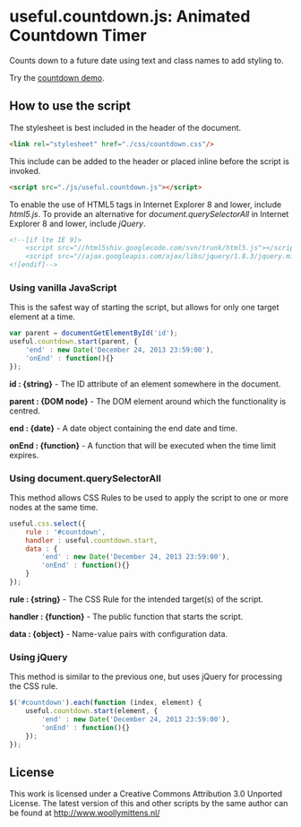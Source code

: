 # useful.countdown.js: Animated Countdown Timer

Counts down to a future date using text and class names to add styling to.

Try the <a href="http://www.woollymittens.nl/useful/default.php?url=countdown">countdown demo</a>.

## How to use the script

The stylesheet is best included in the header of the document.

```html
<link rel="stylesheet" href="./css/countdown.css"/>
```

This include can be added to the header or placed inline before the script is invoked.

```html
<script src="./js/useful.countdown.js"></script>
```

To enable the use of HTML5 tags in Internet Explorer 8 and lower, include *html5.js*. To provide an alternative for *document.querySelectorAll* in Internet Explorer 8 and lower, include *jQuery*.

```html
<!--[if lte IE 9]>
	<script src="//html5shiv.googlecode.com/svn/trunk/html5.js"></script>
	<script src="//ajax.googleapis.com/ajax/libs/jquery/1.8.3/jquery.min.js"></script>
<![endif]-->
```

### Using vanilla JavaScript

This is the safest way of starting the script, but allows for only one target element at a time.

```javascript
var parent = documentGetElementById('id');
useful.countdown.start(parent, {
	'end' : new Date('December 24, 2013 23:59:00'),
	'onEnd' : function(){}
});
```

**id : {string}** - The ID attribute of an element somewhere in the document.

**parent : {DOM node}** - The DOM element around which the functionality is centred.

**end : {date}** - A date object containing the end date and time.

**onEnd : {function}** - A function that will be executed when the time limit expires.

### Using document.querySelectorAll

This method allows CSS Rules to be used to apply the script to one or more nodes at the same time.

```javascript
useful.css.select({
	rule : '#countdown',
	handler : useful.countdown.start,
	data : {
		'end' : new Date('December 24, 2013 23:59:00'),
		'onEnd' : function(){}
	}
});
```

**rule : {string}** - The CSS Rule for the intended target(s) of the script.

**handler : {function}** - The public function that starts the script.

**data : {object}** - Name-value pairs with configuration data.

### Using jQuery

This method is similar to the previous one, but uses jQuery for processing the CSS rule.

```javascript
$('#countdown').each(function (index, element) {
	useful.countdown.start(element, {
		'end' : new Date('December 24, 2013 23:59:00'),
		'onEnd' : function(){}
	});
});
```

## License
This work is licensed under a Creative Commons Attribution 3.0 Unported License. The latest version of this and other scripts by the same author can be found at http://www.woollymittens.nl/
